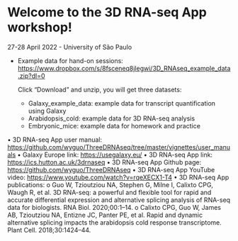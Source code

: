# Welcome to the 3D RNA-seq App workshop!
27-28 April 2022 - University of São Paulo

  - Example data for hand-on sessions: https://www.dropbox.com/s/8fsceneq8jlegwi/3D_RNAseq_example_data.zip?dl=0 
    
    Click “Download” and unzip, you will get three datasets:
    
      + Galaxy_example_data: example data for transcript quantification using Galaxy
      + Arabidopsis_cold: example data for 3D RNA-seq analysis
      + Embryonic_mice: example data for homework and practice
      
•	3D RNA-seq App user manual: https://github.com/wyguo/ThreeDRNAseq/tree/master/vignettes/user_manuals
•	Galaxy Europe link: https://usegalaxy.eu/ 
•	3D RNA-seq App link: https://ics.hutton.ac.uk/3drnaseq
•	3D RNA-seq App Github page: https://github.com/wyguo/ThreeDRNAseq 
•	3D RNA-seq App YouTube video: https://www.youtube.com/watch?v=rqeXECX1-T4 
•	3D RNA-seq App publications:
o	Guo W, Tzioutziou NA, Stephen G, Milne I, Calixto CPG, Waugh R, et al. 3D RNA-seq: a powerful and flexible tool for rapid and accurate differential expression and alternative splicing analysis of RNA-seq data for biologists. RNA Biol. 2020;00:1–14. 
o	Calixto CPG, Guo W, James AB, Tzioutziou NA, Entizne JC, Panter PE, et al. Rapid and dynamic alternative splicing impacts the arabidopsis cold response transcriptome. Plant Cell. 2018;30:1424–44.
